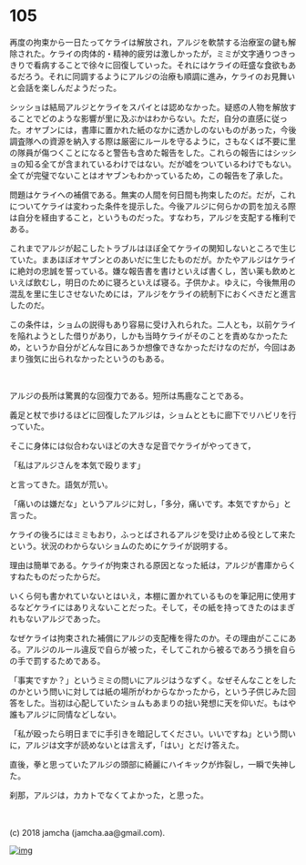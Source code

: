 # 105

再度の拘束から一日たってケライは解放され，アルジを軟禁する治療室の鍵も解除された。ケライの肉体的・精神的疲労は激しかったが，ミミが文字通りつきっきりで看病することで徐々に回復していった。それにはケライの旺盛な食欲もあるだろう。それに同調するようにアルジの治療も順調に進み，ケライのお見舞いと会話を楽しんだようだった。  

シッショは結局アルジとケライをスパイとは認めなかった。疑惑の人物を解放することでどのような影響が里に及ぶかはわからない。ただ，自分の直感に従った。オヤブンには，書庫に置かれた紙のなかに透かしのないものがあった，今後調査隊への資源を納入する際は厳密にルールを守るように，さもなくば不要に里の隊員が傷つくことになると警告も含めた報告をした。これらの報告にはシッショの知る全てが含まれているわけではない。だが嘘をついているわけでもない。全てが完璧でないことはオヤブンもわかっているため，この報告を了承した。  

問題はケライへの補償である。無実の人間を何日間も拘束したのだ。だが，これについてケライは変わった条件を提示した。今後アルジに何らかの罰を加える際は自分を経由すること，というものだった。すなわち，アルジを支配する権利である。  

これまでアルジが起こしたトラブルはほぼ全てケライの関知しないところで生じていた。まあほぼオヤブンとのあいだに生じたものだが。かたやアルジはケライに絶対の忠誠を誓っている。嫌な報告書を書けといえば書くし，苦い薬も飲めといえば飲むし，明日のために寝ろといえば寝る。子供かよ。ゆえに，今後無用の混乱を里に生じさせないためには，アルジをケライの統制下におくべきだと進言したのだ。  

この条件は，ショムの説得もあり容易に受け入れられた。二人とも，以前ケライを陥れようとした借りがあり，しかも当時ケライがそのことを責めなかったため，というか自分がどんな目にあうか想像できなかっただけなのだが，今回はあまり強気に出られなかったというのもある。  

<br>  

アルジの長所は驚異的な回復力である。短所は馬鹿なことである。  

義足と杖で歩けるほどに回復したアルジは，ショムとともに廊下でリハビリを行っていた。  

そこに身体には似合わないほどの大きな足音でケライがやってきて，  

「私はアルジさんを本気で殴ります」  

と言ってきた。語気が荒い。  

「痛いのは嫌だな」というアルジに対し，「多分，痛いです。本気ですから」と言った。  

ケライの後ろにはミミもおり，ふっとばされるアルジを受け止める役として来たという。状況のわからないショムのためにケライが説明する。  

理由は簡単である。ケライが拘束される原因となった紙は，アルジが書庫からくすねたものだったからだ。  

いくら何も書かれていないとはいえ，本棚に置かれているものを筆記用に使用するなどケライにはありえないことだった。そして，その紙を持ってきたのはまぎれもないアルジであった。  

なぜケライは拘束された補償にアルジの支配権を得たのか。その理由がここにある。アルジのルール違反で自らが被った，そしてこれから被るであろう損を自らの手で罰するためである。  

「事実ですか？」というミミの問いにアルジはうなずく。なぜそんなことをしたのかという問いに対しては紙の場所がわからなかったから，という子供じみた回答をした。当初は心配していたショムもあまりの拙い発想に天を仰いだ。もはや誰もアルジに同情などしない。  

「私が殴ったら明日までに手引きを暗記してください。いいですね」という問いに，アルジは文字が読めないとは言えず，「はい」とだけ答えた。  

直後，拳と思っていたアルジの頭部に綺麗にハイキックが炸裂し，一瞬で失神した。  

刹那，アルジは，カカトでなくてよかった，と思った。  

<br>  
<br>  
(c) 2018 jamcha (jamcha.aa@gmail.com).  

[![img](http://i.creativecommons.org/l/by-nc-sa/4.0/88x31.png)](http://creativecommons.org/licenses/by-nc-sa/4.0/deed)